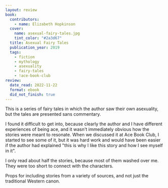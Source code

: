 ```yaml
---
layout: review
book:
  contributors:
    - name: Elizabeth Hopkinson
  cover:
    name: asexual-fairy-tales.jpg
    tint_color: "#2a3d67"
  title: Asexual Fairy Tales
  publication_year: 2019
  tags:
    - fiction
    - mythology
    - asexuality
    - fairy-tales
    - !ace-book-club
review:
  date_read: 2022-11-22
  format: ebook
  did_not_finish: true
---
```


This is a series of fairy tales in which the author saw their own asexuality, but the tales are presented sans commentary.

I found it difficult to get into, because clearly the author and I have different experiences of being ace, and it wasn't immediately obvious how the stories were meant to resonate.
When we discussed it at Ace Book Club, I started to see some of it, but it was hard work and would have been easier if the author had explained "this is why I like this story and how I see myself in it".

I only read about half the stories, because most of them washed over me.
They were too short to connect with the characters.

Props for including stories from a variety of sources, and not just the traditional Western canon.

